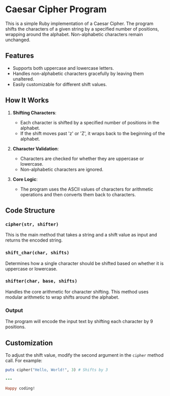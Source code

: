 # Caesar Cipher Program

This is a simple Ruby implementation of a Caesar Cipher. The program shifts the characters of a given string by a specified number of positions, wrapping around the alphabet. Non-alphabetic characters remain unchanged.

## Features

- Supports both uppercase and lowercase letters.
- Handles non-alphabetic characters gracefully by leaving them unaltered.
- Easily customizable for different shift values.

## How It Works

1. **Shifting Characters**:
   - Each character is shifted by a specified number of positions in the alphabet.
   - If the shift moves past 'z' or 'Z', it wraps back to the beginning of the alphabet.

2. **Character Validation**:
   - Characters are checked for whether they are uppercase or lowercase.
   - Non-alphabetic characters are ignored.

3. **Core Logic**:
   - The program uses the ASCII values of characters for arithmetic operations and then converts them back to characters.

## Code Structure

### `cipher(str, shifter)`
This is the main method that takes a string and a shift value as input and returns the encoded string.

### `shift_char(char, shifts)`
Determines how a single character should be shifted based on whether it is uppercase or lowercase.

### `shifter(char, base, shifts)`
Handles the core arithmetic for character shifting. This method uses modular arithmetic to wrap shifts around the alphabet.

### Output
The program will encode the input text by shifting each character by 9 positions.

## Customization

To adjust the shift value, modify the second argument in the `cipher` method call. For example:

```ruby
puts cipher("Hello, World!", 3) # Shifts by 3

---

Happy coding!
